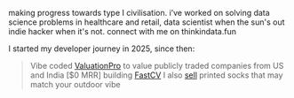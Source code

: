 making progress towards type I civilisation.
i’ve worked on solving data science problems in healthcare and retail, data scientist when the sun's out indie hacker when it's not. connect with me on thinkindata.fun

I started my developer journey in 2025, since then:
> Vibe coded [ValuationPro](valuationpro.tech) to value publicly traded companies from US and India [$0 MRR]
> building [FastCV](https://resumeai-swart.vercel.app/landing) 
> I also [sell](https://www.lordsocks.shop/) printed socks that may match your outdoor vibe

